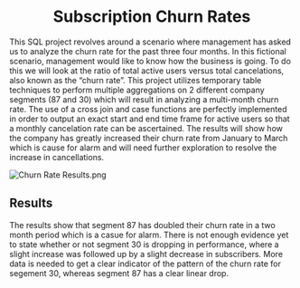 <center><h1>Subscription Churn Rates</h1></center>

This SQL project revolves around a scenario where management has asked us to analyze the churn rate for the past three four months. In this fictional scenario, management would like to know how the business is going. To do this we will look at the ratio of total active users versus total cancelations, also known as the “churn rate”. This project utilizes temporary table techniques to perform multiple aggregations on 2 different company segments (87 and 30) which will result in analyzing a multi-month churn rate. The use of a cross join  and case functions are perfectly implemented in order to output an exact start and end time frame for active users so that a monthly cancelation rate can be ascertained. The results will show how the company has greatly increased their churn rate from January to March which is cause for alarm and will need further exploration to resolve the increase in cancellations. 

![Churn Rate Results.png](attachment:ChurnRateResults.png)

## Results
The results show that segment 87 has doubled their churn rate in a two month period which is a casue for alarm. There is not enough evidence yet to state whether or not segment 30 is dropping in performance, where a slight increase was followed up by a slight decrease in subscribers. More data is needed to get a clear indicator of the pattern of the churn rate for segement 30, whereas segment 87 has a clear linear drop.  